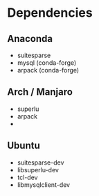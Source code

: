 # Dependencies

## Anaconda

- suitesparse
- mysql (conda-forge)
- arpack (conda-forge)


## Arch / Manjaro

- superlu
- arpack
- 

## Ubuntu

- suitesparse-dev
- libsuperlu-dev
- tcl-dev
- libmysqlclient-dev

